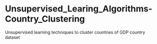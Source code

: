 # Unsupervised_Learing_Algorithms-Country_Clustering
Unsupervised learning techniques to cluster countries of GDP country dataset
